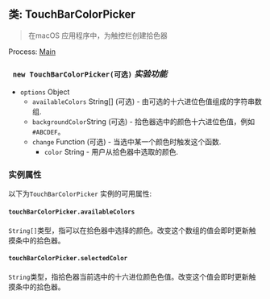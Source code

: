 ## 类: TouchBarColorPicker

> 在macOS 应用程序中，为触控栏创建拾色器

Process: [Main](../tutorial/quick-start.md#main-process)

### ` new TouchBarColorPicker(可选)` *实验功能*

* `options` Object 
  * `availableColors` String[] (可选) - 由可选的十六进位色值组成的字符串数组.
  * ` backgroundColor `String (可选) - 拾色器选中的颜色十六进位色值，例如 ` #ABCDEF `。
  * `change` Function (可选) - 当选中某一个颜色时触发这个函数. 
    * `color` String - 用户从拾色器中选取的颜色.

### 实例属性

以下为` TouchBarColorPicker ` 实例的可用属性:

#### `touchBarColorPicker.availableColors`

`String[]`类型，指可以在拾色器中选择的颜色。改变这个数组的值会即时更新触摸条中的拾色器。

#### `touchBarColorPicker.selectedColor`

`String`类型，指拾色器当前选中的十六进位颜色色值。改变这个值会即时更新触摸条中的拾色器。